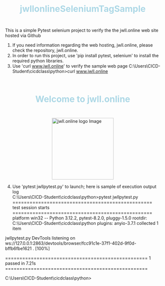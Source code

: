 # jwllonlineSeleniumTagSample
This is a simple Pytest selenium project to verify the the jwll.online web site hosted via Github

1. If you need information regarding the web hosting, jwll.online, please check the repository, jwll.online.
2. In order to run this project, use 'pip install pytest, selenium' to install the required python libraries.
3. Use 'curl www.jwll.online' to verify the sample web page
C:\Users\CICD-Student\cicdclass\python>curl www.jwll.online
<!DOCTYPE html>
<html>
<head>
        <style>
                h1{
                        padding:5%;
                        color:lightblue;
                        text-align:center;
                }
        </style>
</head>
<body>
<h1 >Welcome to jwll.online</h1>
    <img src="jwllonline.png" alt="jwll.online logo Image" width="200" style="display:block; margin-left:auto; margin-right:auto;">

</body>
</html>

4. Use 'pytest jwllpytest.py' to launch; here is sample of execution output log      
C:\Users\CICD-Student\cicdclass\python>pytest jwllpytest.py
================================================= test session starts =================================================
platform win32 -- Python 3.12.2, pytest-8.2.0, pluggy-1.5.0
rootdir: C:\Users\CICD-Student\cicdclass\python
plugins: anyio-3.7.1
collected 1 item

jwllpytest.py
DevTools listening on ws://127.0.0.1:2863/devtools/browser/fcc91c1e-37f1-402d-9f0d-bffb6fbe1621
.                                                                                                  [100%]

================================================== 1 passed in 7.21s ==================================================

C:\Users\CICD-Student\cicdclass\python>
